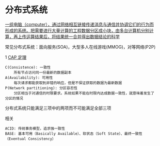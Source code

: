 # 分布式系统

[一组电脑（computer），通过网络相互链接传递消息与通信并协调它们的行为而形成的系统。把需要进行大量计算的工程数据分区成小块，由多台计算机分别计算，再上传运算结果后，将结果统一合并得出数据结论的科学](https://zh.wikipedia.org/wiki/%E5%88%86%E5%B8%83%E5%BC%8F%E8%AE%A1%E7%AE%97)

常见分布式系统：面向服务(SOA)，大型多人在线游戏(MMOG)，对等网络(P2P)

1 [CAP 定理](https://zh.wikipedia.org/wiki/CAP%E5%AE%9A%E7%90%86)

    C(Consistence): 一致性
        所有节点访问同一份最新的数据副本
    A(Availability): 可用性
        每次请求都能获取到非错的响应，但是不保证获取的数据为最新数据
    P(Network partitioning): 分区容忍性
        分区相当于对通信的时限要求。系统如果不能在时限内达成数据一致性，就意味着发生了分区的情况

分布式系统只能满足三项中的两项而不可能满足全部三项

相关

    ACID: 传统事务模型，追求强一致性
    BASE: 基本可用（Basically Available）、软状态（Soft State）、最终一致性（Eventual Consistency）
